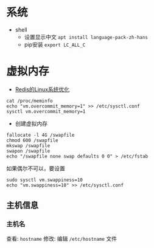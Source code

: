 # 系统

* shell
    * 设置显示中文 `apt install language-pack-zh-hans`
    * pip安装   `export LC_ALL_C`
# 虚拟内存
* [Redis的Linux系统优化](https://cachecloud.github.io/2017/02/16/Redis的Linux系统优化/)
```
cat /proc/meminfo
echo "vm.overcommit_memory=1" >> /etc/sysctl.conf
sysctl vm.overcommit_memory=1
```
* 创建虚拟内存
```
fallocate -l 4G /swapfile
chmod 600 /swapfile
mkswap /swapfile
swapon /swapfile
echo "/swapfile none swap defaults 0 0" > /etc/fstab
```
如果偶尔不可以，要设置
```
sudo sysctl vm.swappiness=10
echo "vm.swappiness=10" >> /etc/sysctl.conf
```

## 主机信息
### 主机名
查看: `hostname`
修改: 编辑 `/etc/hostname` 文件
